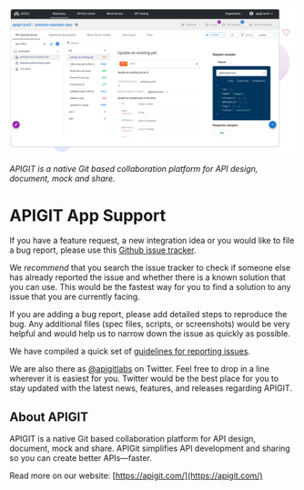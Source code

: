 <a href="https://apigit.com/"><img src="images/api-design-main.png" /></a><br />

_APIGIT is a native Git based collaboration platform for API design, document, mock and share._

# APIGIT App Support

If you have a feature request, a new integration idea or you would like to file a bug report, please use this [Github issue tracker](https://github.com/apigitlabs/apigit-support/issues). 

We _recommend_ that you search the issue tracker to check if someone else has already reported the issue and whether there is a known solution that you can use. This would be the fastest way for you to find a solution to any issue that you are currently facing.

If you are adding a bug report, please add detailed steps to reproduce the bug. Any additional files (spec files, scripts, or screenshots) would be very helpful and would help us to narrow down the issue as quickly as possible. 

We have compiled a quick set of [guidelines for reporting issues](#guidelines-for-reporting-issues).

We are also there as [@apigitlabs](https://www.twitter.com/apigitlabs) on Twitter. Feel free to drop in a line wherever it is easiest for you. Twitter would be the best place for you to stay updated with the latest news, features, and releases regarding APIGIT.

## About APIGIT

APIGIT is a native Git based collaboration platform for API design, document, mock and share. APIGit simplifies API development and sharing so you can create better APIs—faster.

Read more on our website: [https://apigit.com/](https://apigit.com/)
